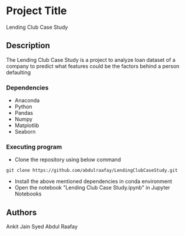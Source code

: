 # Project Title

Lending Club Case Study

## Description

The Lending Club Case Study is a project to analyze loan dataset of a company to predict what features could be the factors behind a person defaulting

### Dependencies

* Anaconda
* Python
* Pandas
* Numpy
* Matplotlib
* Seaborn

### Executing program

* Clone the repository using below command
```
git clone https://github.com/abdulraafay/LendingClubCaseStudy.git
```
* Install the above mentioned dependencies in conda environment
* Open the notebook "Lending Club Case Study.ipynb" in Jupyter Notebooks

## Authors

Ankit Jain
Syed Abdul Raafay